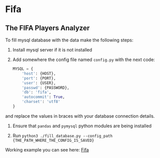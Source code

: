 # Fifa

## The FIFA Players Analyzer  
  
To fill mysql database with the data make the following steps:

1) Install mysql server if it is not installed

2) Add somewhere the config file named `config.py` with the next code:

    ```python
    MYSQL = {  
        'host': {HOST},  
        'port': {PORT},  
        'user': {USER},  
        'passwd': {PASSWORD},  
        'db': 'fifa',  
        'autocommit': True,  
        'charset': 'utf8'  
    }
    ```

and replace the values in braces with your database connection details.

1) Ensure that `pandas` and `pymysql` python modules are being installed

2) Run `python3 ./fill_database.py --config_path {THE_PATH_WHERE_THE_CONFIG_IS_SAVED}`

Working example you can see here: [Fifa](http://alien-cafe.net/fifa/)
